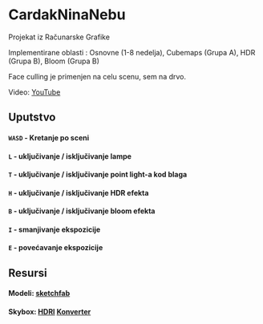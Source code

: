 # CardakNinaNebu
Projekat iz Računarske Grafike

Implementirane oblasti : Osnovne (1-8 nedelja), Cubemaps (Grupa A), HDR (Grupa B), Bloom (Grupa B)

Face culling je primenjen na celu scenu, sem na drvo.

Video: [YouTube](/*link*/)

## Uputstvo

####  `WASD` - Kretanje po sceni

####  `L` - uključivanje / isključivanje lampe

####  `T` - uključivanje / isključivanje point light-a kod blaga

####  `H` -  uključivanje / isključivanje HDR efekta

####  `B` -  uključivanje / isključivanje bloom efekta

####  `I` - smanjivanje ekspozicije

####  `E` - povećavanje ekspozicije

## Resursi

#### Modeli: [sketchfab](sketchfab.com) 
#### Skybox: [HDRI](https://polyhaven.com/) [Konverter](https://matheowis.github.io/HDRI-to-CubeMap/)

